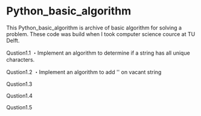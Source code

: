 # Python_basic_algorithm

This Python_basic_algorithm is archive of basic algorithm for solving a problem.
These code was build when I took computer science cource at TU Delft. 

Qustion1.1
・Implement an algorithm to determine if a string has all unique characters.

Qustion1.2
・Implement an algorithm to add '' on vacant string

Qustion1.3

Qustion1.4

Qustion1.5